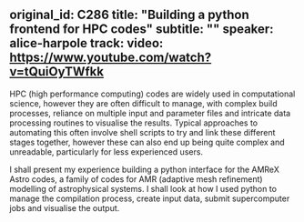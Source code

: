 original_id: C286
title: "Building a python frontend for HPC codes"
subtitle: ""
speaker: alice-harpole
track: 
video: https://www.youtube.com/watch?v=tQuiOyTWfkk
---
HPC (high performance computing) codes are widely used in computational science, however they are often difficult to manage, with complex build processes, reliance on multiple input and parameter files and intricate data processing routines to visualise the results. Typical approaches to automating this often involve shell scripts to try and link these different stages together, however these can also end up being quite complex and unreadable, particularly for less experienced users. 

I shall present my experience building a python interface for the AMReX Astro codes, a family of codes for AMR (adaptive mesh refinement) modelling of astrophysical systems. I shall look at how I used python to manage the compilation process, create input data, submit supercomputer jobs and visualise the output.